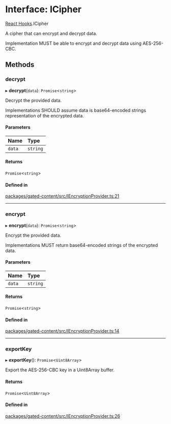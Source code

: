 # Interface: ICipher

[React Hooks](../modules/React_Hooks.md).ICipher

A cipher that can encrypt and decrypt data.

Implementation MUST be able to encrypt and decrypt data using AES-256-CBC.

## Methods

### decrypt

▸ **decrypt**(`data`): `Promise`<`string`\>

Decrypt the provided data.

Implementations SHOULD assume data is base64-encoded strings representation of the encrypted data.

#### Parameters

| Name | Type |
| :------ | :------ |
| `data` | `string` |

#### Returns

`Promise`<`string`\>

#### Defined in

[packages/gated-content/src/IEncryptionProvider.ts:21](https://github.com/lens-protocol/lens-sdk/blob/main/packages/gated-content/src/IEncryptionProvider.ts#L21)

___

### encrypt

▸ **encrypt**(`data`): `Promise`<`string`\>

Encrypt the provided data.

Implementations MUST return base64-encoded strings of the encrypted data.

#### Parameters

| Name | Type |
| :------ | :------ |
| `data` | `string` |

#### Returns

`Promise`<`string`\>

#### Defined in

[packages/gated-content/src/IEncryptionProvider.ts:14](https://github.com/lens-protocol/lens-sdk/blob/main/packages/gated-content/src/IEncryptionProvider.ts#L14)

___

### exportKey

▸ **exportKey**(): `Promise`<`Uint8Array`\>

Export the AES-256-CBC key in a Uint8Array buffer.

#### Returns

`Promise`<`Uint8Array`\>

#### Defined in

[packages/gated-content/src/IEncryptionProvider.ts:26](https://github.com/lens-protocol/lens-sdk/blob/main/packages/gated-content/src/IEncryptionProvider.ts#L26)
